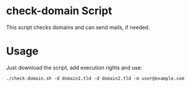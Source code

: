 # check-domain Script
This script checks domains and can send mails, if needed.

# Usage
Just download the script, add execution rights and use:

```
./check-domain.sh -d domain1.tld -d domain2.tld -m user@example.com
```
